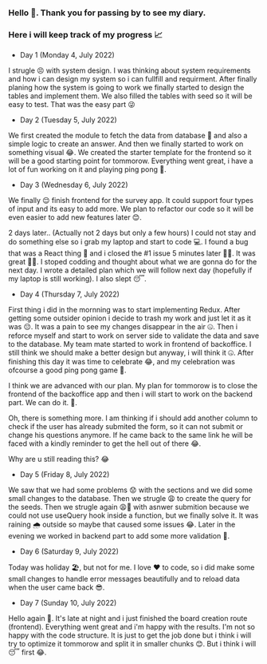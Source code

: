 ### Hello 👋. Thank you for passing by to see my diary.
### Here i will keep track of my progress 📈

- Day 1 (Monday 4, July 2022)

I strugle 😣 with system design. I was thinking about system requirements and how i can design my system so i can fullfill and requirment. After finally planing how the system is going to work we finally started to design the tables and implement them. We also filled the tables with seed so it will be easy to test. That was the easy part 😜

- Day 2 (Tuesday 5, July 2022)

We first created the module to fetch the data from database 📙 and also a simple logic to create an answer. And then we finally started to work on something visual 😂. We created the starter template for the frontend so it will be a good starting point for tommorow. Everything went great, i have a lot of fun working on it and playing ping pong 🏓.

- Day 3 (Wednesday 6, July 2022)

We finally 😌 finish frontend for the survey app. It could support four types of input and its easy to add more. We plan to refactor our code so it will be even easier to add new features later 😊.

2 days later.. (Actually not 2 days but only a few hours)
I could not stay and do something else so i grab my laptop and start to code 💻. I found a bug that was a React thing 💩 and i closed the #1 issue 5 minutes later 🤦‍♂️. It was great 🤷‍♀️. I stoped codding and thought about what we are gonna do for the next day. I wrote a detailed plan which we will follow next day (hopefully if my laptop is still working). I also slept 😴.

- Day 4 (Thursday 7, July  2022)

First thing i did in the mornning was to start implementing Redux. After getting some outsider opinion i decide to trash my work and just let it as it was 😔. It was a pain to see my changes disappear in the air 🤐. Then i reforce myself and start to work on server side to validate the data and save to the database. My team mate started to work in frontend of backoffice. I still think we should make a better design but anyway, i will think it 🤐. After finishing this day it was time to celebrate 😂, and my celebration was ofcourse a good ping pong game 🎉.

I think we are advanced with our plan. My plan for tommorow is to close the frontend of the backoffice app and then i will start to work on the backend part. We can do it. 🙌.

Oh, there is something more. I am thinking if i should add another column to check if the user has already submited the form, so it can not submit or change his questions anymore. If he came back to the same link he will be faced with a kindly reminder to get the hell out of there 😂.

Why are u still reading this? 😂

- Day 5 (Friday 8, July  2022)

We saw that we had some problems 😟 with the sections and we did some small changes to the database. Then we strugle 😩 to create the query for the seeds. Then we strugle again 😩🔁 with asnwer submition because we could not use useQuery hook inside a function, but we finally solve it. It was raining 🌧️ outside so maybe that caused some issues 😂. Later in the evening we worked in backend part to add some more validation 👮.

- Day 6 (Saturday 9, July  2022)

Today was holiday 
🏖️, but not for me. I love ❤ to code, so i did make some small changes to handle error messages beautifully and to reload data when the user came back 😎.

- Day 7 (Sunday 10, July 2022)

Hello again 👋. It's late at night and i just finished the board creation route (frontend). Everything went great and i'm happy with the results. I'm not so happy with the code structure. It is just to get the job done but i think i will try to optimize it tommorow and split it in smaller chunks 😊. But i think i will 😴 first 😂.
